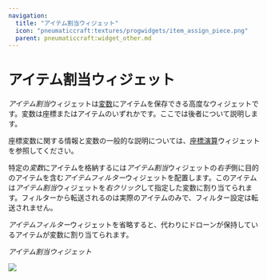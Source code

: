 ```yaml
---
navigation:
  title: "アイテム割当ウィジェット"
  icon: "pneumaticcraft:textures/progwidgets/item_assign_piece.png"
  parent: pneumaticcraft:widget_other.md
---
```


# アイテム割当ウィジェット

*アイテム割当*ウィジェットは[変数](./variables.md)にアイテムを保存できる高度なウィジェットです。変数は座標またはアイテムのいずれかです。ここでは後者について説明します。

座標変数に関する情報と変数の一般的な説明については、[座標演算](./coordinate_operator.md)ウィジェットを参照してください。

特定の*変数*にアイテムを格納するには*アイテム割当*ウィジェットの*右手*側に目的のアイテムを含む*アイテムフィルター*ウィジェットを配置します。このアイテムは*アイテム割当*ウィジェットを*右クリック*して指定した変数に割り当てられます。フィルターから転送されるのは実際のアイテムのみで、フィルター設定は転送されません。

*アイテムフィルター*ウィジェットを省略すると、代わりにドローンが保持しているアイテムが変数に割り当てられます。

*アイテム割当ウィジェット*

![](item_assign_piece.png)

